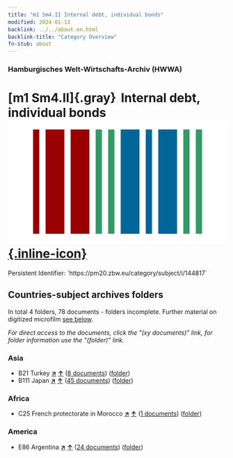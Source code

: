 ```yaml
---
title: "m1 Sm4.II Internal debt, individual bonds"
modified: 2024-01-13
backlink: ../../about.en.html
backlink-title: "Category Overview"
fn-stub: about
---
```


### Hamburgisches Welt-Wirtschafts-Archiv (HWWA)

# [m1 Sm4.II]{.gray}&#8201; Internal debt, individual bonds &#160; [![Wikidata](/images/Wikidata-logo.svg "Wikidata"){.inline-icon}](http://www.wikidata.org/entity/Q104700286)

<div class="hint">Persistent Identifier: `https://pm20.zbw.eu/category/subject/i/144817`</div>







## Countries-subject archives folders







In total 4 folders, 78 documents - folders incomplete. Further material on digitized microfilm [see below](#filmsections).

_For direct access to the documents, click the "(xy documents)" link, for folder information use the "(folder)" link._



### Asia

- B21 Turkey [**&nearr;**](../../../geo/i/141111/about.en.html "Turkey (all folders)") [**&uarr;**](../../../geo/about.en.html#B21 "Country category system") (<a href="https://pm20.zbw.eu/iiifview/folder/sh/141111,144817" title="about: Turkey : Internal debt, individual bonds" target="_blank">8 documents</a>) ([folder](../../../../folder/sh/1411xx/141111/1448xx/144817/about.en.html))
- B111 Japan [**&nearr;**](../../../geo/i/141272/about.en.html "Japan (all folders)") [**&uarr;**](../../../geo/about.en.html#B111 "Country category system") (<a href="https://pm20.zbw.eu/iiifview/folder/sh/141272,144817" title="about: Japan : Internal debt, individual bonds" target="_blank">45 documents</a>) ([folder](../../../../folder/sh/1412xx/141272/1448xx/144817/about.en.html))

### Africa

- C25 French protectorate in Morocco [**&nearr;**](../../../geo/i/141358/about.en.html "French protectorate in Morocco (all folders)") [**&uarr;**](../../../geo/about.en.html#C25 "Country category system") (<a href="https://pm20.zbw.eu/iiifview/folder/sh/141358,144817" title="about: French protectorate in Morocco : Internal debt, individual bonds" target="_blank">1 documents</a>) ([folder](../../../../folder/sh/1413xx/141358/1448xx/144817/about.en.html))

### America

- E86 Argentina [**&nearr;**](../../../geo/i/141692/about.en.html "Argentina (all folders)") [**&uarr;**](../../../geo/about.en.html#E86 "Country category system") (<a href="https://pm20.zbw.eu/iiifview/folder/sh/141692,144817" title="about: Argentina : Internal debt, individual bonds" target="_blank">24 documents</a>) ([folder](../../../../folder/sh/1416xx/141692/1448xx/144817/about.en.html))



<a id="filmsections" />














